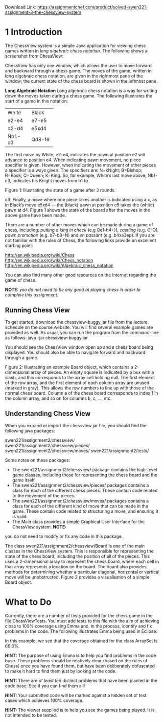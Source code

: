 Download Link: https://assignmentchef.com/product/solved-swen221-assignment-3-the-chessview-system
<br>
<h1>1           Introduction</h1>

The ChessView system is a simple Java application for viewing chess games written in <em>long algebraic chess notation</em>. The following shows a screenshot from ChessView:

ChessView has only one window, which allows the user to move forward and backward through a chess game. The moves of the game, written in long algebraic chess notation, are given in the rightmost pane of the window; the current state of the chess board is shown in the leftmost pane.

<strong>Long Algebraic Notation </strong>Long algebraic chess notation is a way for writing down the moves taken during a chess game. The following illustrates the start of a game in this notation:

<table width="124">

 <tbody>

  <tr>

   <td width="62">White</td>

   <td width="62">Black</td>

  </tr>

  <tr>

   <td width="62">e2-e4</td>

   <td width="62">e7-e5</td>

  </tr>

  <tr>

   <td width="62">d2-d4</td>

   <td width="62">e5xd4</td>

  </tr>

  <tr>

   <td width="62">Nb1-c3</td>

   <td width="62">Qd8-f6</td>

  </tr>

 </tbody>

</table>

The first move by White, e2-e4, indicates the pawn at position e2 will advance to position e4. When indicating pawn movement, no piece specifier is given. However, when indicating the movement of other pieces a specifier is always given. The specifiers are: N=kNight; B=Bishop; R=Rook; Q=Queen; K=King. So, for example, White’s last move above, Nb1-c3, indicates his Knight moves from b1 to

Figure 1: Illustrating the state of a game after 3 rounds.

c3. Finally, a move where one piece takes another is indicated using a x, as in Black’s move e5xd4 — the (black) pawn at position e5 takes the (white) pawn at d4. Figure 1 shows the state of the board after the moves in the above game have been made.

There are a number of other moves which can be made during a game of chess, including: <em>putting a king in check </em>(e.g Qe1-h4+)), <em>castling </em>(e.g. O-O), <em>pawn promotion </em>(e.g. b7-b8=N) and <em>en passant </em>(e.g. b4xa3ep). If you are not familiar with the rules of Chess, the following links provide an excellent starting point:

http://en.wikipedia.org/wiki/Chess http://en.wikipedia.org/wiki/Chess_notation http://en.wikipedia.org/wiki/Algebraic_chess_notation

You can also find many other good resources on the Internet regarding the game of chess.

<strong>NOTE: </strong><em>you do not need to be any good at playing chess in order to complete this assignment</em>.

<h2>Running Chess View</h2>

To get started, download the chessview-buggy.jar file from the lecture schedule on the course website. You will find several example games are provided as well. As usual, you can run the program from the command-line as follows: java -jar chessview-buggy.jar

You should see the ChessView window open up and a chess board being displayed. You should also be able to navigate forward and backward through a game.

Figure 2: Illustrating an example Board object, which contains a 2-dimensional array of pieces. An empty square is indicated by a box with a slash, and this corresponds to the array cell holding null. The first element of the row array, and the first element of each column array are unused (marked in gray). This allows the row numbers to line up with those of the normal chess board. Column a of the chess board corresponds to index 1 in the column array, and so on for columns b, c, …, etc.

<h2>Understanding Chess View</h2>

When you expand or import the chessview jar file, you should find the following java packages:

swen221/assignment2/chessview/ swen221/assignment2/chessview/pieces/ swen221/assignment2/chessview/moves/ swen221/assignment2/tests/

Some notes on these packages:

<ul>

 <li>The swen221/assignment2/chessview/ package contains the high-level game classes, including those for representing the chess board and the game itself.</li>

 <li>The swen221/assignment2/chessview/pieces/ packages contains a class for each of the different chess pieces. These contain code related to the movement of the pieces.</li>

 <li>The swen221/assignment2/chessview/moves/ packages contains a class for each of the different kind of move that can be made in the game. These contain code related to structuring a move, and ensuring it is valid.</li>

 <li>The Main class provides a simple Graphical User Interface for the ChessView system. <strong>NOTE:</strong></li>

</ul>

you do not need to modify or fix any code in this package.

The class swen221/assignment2/chessview/Board is one of the main classes in the ChessView system. This is responsible for representing the state of the chess board, including the position of all of the pieces. This uses a 2-dimensional array to represent the chess board, where each cell in that array represents a location on the board. The board also provides methods for determining whether a particular diagonal, horizontal or vertical move will be unobstructed. Figure 2 provides a visualisation of a simple Board object.

<h1>What to Do</h1>

Currently, there are a number of tests provided for the chess game in the file ChessViewTests. You must add tests to this file with the aim of achieving close to 100% coverage using Emma and, in the process, identify and fix problems in the code. The following illustrates Emma being used in Eclipse:

In this example, we see that the coverage obtained for the class ArraySet is 66.6%.

<strong>HINT: </strong>The purpose of using Emma is to help you find problems in the code base. These problems should be relatively clear (based on the rules of Chess) once you have found them, but have been deliberately obfuscated to make it hard to find them just by looking at the code.

<strong>HINT: </strong>There are <em>at least ten </em>distinct problems that have been planted in the code base. See if you can find them all!

<strong>HINT: </strong>Your submitted code will be marked against a hidden set of test cases which achieves 100% coverage.

<strong>HINT: </strong>The viewer supplied is to help you see the games being played. It is not intended to be tested.